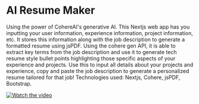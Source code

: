 # AI Resume Maker

Using the power of CohereAI's generative AI. This Nextjs web app has you inputting your user information, experience information, project information, etc. It stores this information along with the job description to generate a formatted resume using jsPDF. Using the cohere gen API, it is able to extract key terms from the job description and use it to generate tech resume style bullet points highlighting those specific aspects of your experience and projects. Use this to input all details about your projects and experience, copy and paste the job description to generate a personalized resume tailored for that job! Technologies used: Nextjs, Cohere, jsPDF, Bootstrap.

[![Watch the video](https://www.youtube.com/watch?v=<https://www.youtube.com/watch?v=4cmOUj9F_gw>)](https://www.youtube.com/watch?v=4cmOUj9F_gw)

